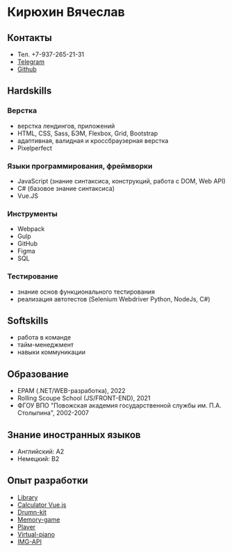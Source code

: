 # Кирюхин Вячеслав

## Контакты
- Тел. +7-937-265-21-31
- [Telegram](https://t.me/kirvia)
- [Github](https://github.com/slawkir)

## Hardskills
### Верстка
- верстка лендингов, приложений
- HTML, CSS, Sass, БЭМ, Flexbox, Grid, Bootstrap
- aдаптивная, валидная и кроссбраузерная верстка
- Pixelperfect
### Языки программирования, фреймворки
- JavaScript (знание синтаксиса, конструкций, работа с 
DOM, Web API)
- C# (базовое знание синтаксиса)
- Vue.JS

### Инструменты
- Webpack
- Gulp
- GitHub
- Figma
- SQL

### Тестирование
- знание основ функционального тестирования
- реализация автотестов (Selenium Webdriver Python, NodeJs, C#) 

## Softskills
- работа в команде
- тайм-менеджмент
- навыки коммуникации

## Образование
- EPAM (.NET/WEB-разработка), 2022
- Rolling Scoupe School (JS/FRONT-END), 2021
- ФГОУ ВПО "Повожская академия государственной службы им. П.А. Столыпина", 2002-2007

## Знание иностранных языков
- Английский: А2
- Немецкий: B2

## Опыт разработки
- [Library](https://rolling-scopes-school.github.io/slawkir-JSFEPRESCHOOL2023Q2/library/)
- [Calculator Vue.js](https://slawkir.github.io/calculator/index.html)
- [Drumn-kit](https://competent-archimedes-598214.netlify.app/)
- [Memory-game](https://rolling-scopes-school.github.io/slawkir-JSFE2021Q1/match-game/)
- [Player](https://slawkir.github.io/audio-player/audio-player/index.html)
- [Virtual-piano](https://rolling-scopes-school.github.io/slawkir-JSFE2021Q1/virtual-piano/)
- [IMG-API](https://slawkir.github.io/js30-2.2-image-galery/)
  
